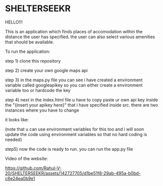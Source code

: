 # SHELTERSEEKR
HELLO!!!

This is an application which finds places of accomodation within the distance the user has specified. the user can also select various amenities 
that should be available.

To run the application:

step 1) clone this repository

step 2) create your own google maps api

step 3) in the maps.py file you can see i have created a environment variable called googleapikey so you can either create a environment variable too or hardcode 
the key

step 4) next in the index.html file u have to copy paste ur own api key inside the "{insert your apikey here}" that i have specified  inside src. there are two 
instances where you have to change

it looks like:

<script src="https://maps.googleapis.com/maps/api/js?key={insertyourapikeyhere}&libraries=places&callback=initAutocomplete" async defer></script>

(note that u can use environment variables for this too and i will soon update the code using environment variables so that no hard coding is needed)

step5) now the code is ready to run. you can run the app.py file

 Video of the website:

 https://github.com/Rahul-V-20/SHELTERSEEKR/assets/142727705/d1be51f8-29ab-495a-b0bd-c6e24ea0b9e1



 






